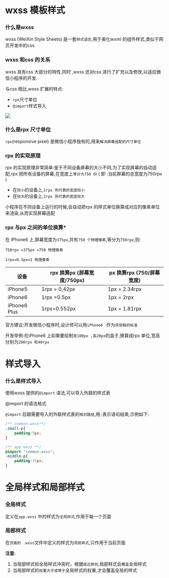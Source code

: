 # wxss 模板样式

### 什么是wxss

wxss (WeiXin Style Sheets) 是一套`样式语言`,用于美化wxml 的组件样式,类似于网页开发中的css



### wxss 和css 的关系

wxss 具有css 大部分的特性,同时 ,wxss 还对css 进行了扩充以及修改,以适应微信小程序的开发.

与css 相比,wxss 扩展的特点:

- `rpx`尺寸单位
- `@import`样式导入

![](D:\学习\wanye\HTML\微信小程序\笔记\img\16-1.png)





### 什么是rpx 尺寸单位

`rpx`(responsive pixel) 是微信小程序独有的,用来`解决屏幕适配的尺寸单位`



### rpx 的实现原理

rpx 的实现原理非常简单:鉴于不同设备屏幕的大小不同,为了实现屏幕的自动适配,rpx 把所有设备的屏幕,在宽度上`等分为750 份` ( 即 :当前屏幕的总宽度为750rpx )

- 在`较小`的设备上,`1rpx 所代表的宽度较小`
- 在`较大`的设备上,`1rpx 所代表的宽度较大`

小程序在不同设备上运行的时候,会自动把rpx 的样式单位换算成对应的像素单位来渲染,从而实现屏幕适配



### rpx 与px 之间的单位换算*

在 iPhone6 上,屏幕宽度为`375px`,共有`750 个物理像素`,等分为`750rpx`,则:

`750rpx =375px =750 物理像素`

`1rpx=0.5px=1 物理像素`

| 设备         | rpx 换算px (屏幕宽度/750px) | px 换算rpx (750/屏幕宽度) |
| ------------ | --------------------------- | ------------------------- |
| iPhone5      | 1rpx = 0,42px               | 1px = 2.34rpx             |
| iPhone6      | 1rpx =0.5px                 | 1px = 2rpx                |
| iPhone6 Plus | 1rpx=0.552px                | 1px = 1.81rpx             |

官方建议:开发微信小程序时,设计师可以用`iPhone6 ` 作为`视觉稿的标准`

开发举例:在iPhone6 上如果要绘制`宽100px ,高20px`的盒子,换算成rpx 单位,宽高分别为`200rpx 和40rpx`





# 样式导入

### 什么是样式导入

使用wxss 提供的`@import` 语法,可以导入外联的样式表



@import 的语法格式

`@import` 后跟需要导入的外联样式表的`相对路径`,用`;`表示语句结束,示例如下:

```css
/** common.wxss**/
.small-p{
    padding:5px;
}
```

```css
/** app.wxss **/
@import "common.wxss";
.middle-p{
    padding:15px;
}
```







# 全局样式和局部样式

### 全局样式

定义在`app.wxss` 中的样式为`全局样式`,作用于每一个页面



### 局部样式

在`页面的 .wxss`文件中定义的样式为`局部样式`,只作用于当前页面

**注意:**

1. 当局部样式和全局样式冲突时，根据`就近原则`,局部样式会`覆盖`全局样式
2. 当局部样式的`权重大于或等于`全局样式的权重,才会覆盖全局的样式

